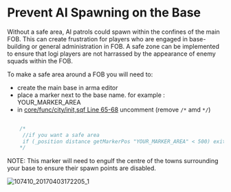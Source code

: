 # Prevent AI Spawning on the Base

Without a safe area, AI patrols could spawn within the confines of the main FOB. This can create frustration for players who are engaged in base-building or general administration in FOB. A safe zone can be implemented to ensure that logi players are not harrassed by the appearance of enemy squads within the FOB.

To make a safe area around a FOB you will need to:

- create the main base in arma editor
- place a marker next to the base name. for example : YOUR_MARKER_AREA
- in [core/func/city/init,sqf Line 65-68](/HeartsAndMindsPlus.Altis/core/fnc/city/init.sqf) uncomment (remove `/*` amd `*/`)

```c
    
    /*
     //if you want a safe area
     if (_position distance getMarkerPos "YOUR_MARKER_AREA" < 500) exitWith {};
    */
```

NOTE: This marker will need to engulf the centre of the towns surrounding your base to ensure their spawn points are disabled.

![107410_20170403172205_1](https://cloud.githubusercontent.com/assets/14364400/24616751/5158449c-1892-11e7-901c-47747c9c349d.png)
